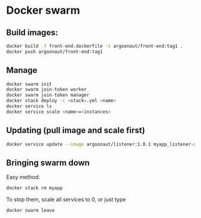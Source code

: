 # Docker swarm


## Build images:
```bash
docker build -f front-end.dockerfile -t argoonaut/front-end:tag1 .
docker push argoonaut/front-end:tag1
```

## Manage

```bash
docker swarm init
docker swarm join-token worker
docker swarm join-token manager
docker stack deploy -c <stack>.yml <name>
docker service ls
docker service scale <name>=<instances>
```

## Updating (pull image and scale first)
```bash
docker service update --image argoonaut/listener:1.0.1 myapp_listener-service
```

## Bringing swarm down
Easy method:
```bash
docker stack rm myapp
```
To stop them, scale all services to 0, or just type
```bash
docker swarm leave
```